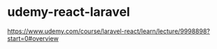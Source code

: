 # udemy-react-laravel
https://www.udemy.com/course/laravel-react/learn/lecture/9998898?start=0#overview
